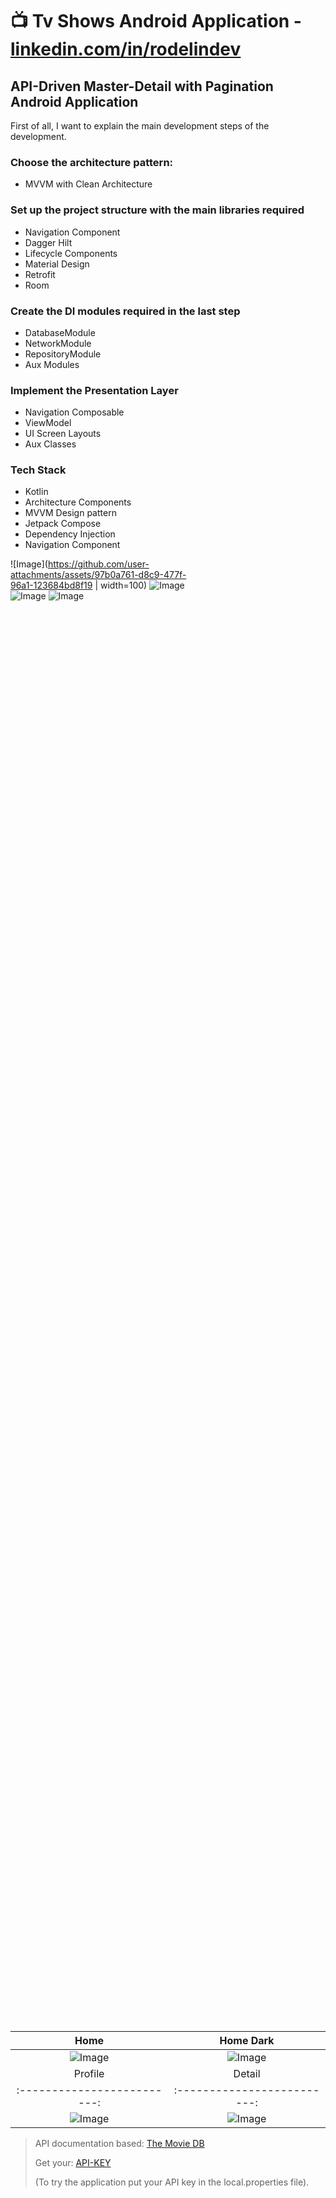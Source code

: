 # 📺 Tv Shows Android Application - [linkedin.com/in/rodelindev](https://www.linkedin.com/in/rdiprebivieca/)

## API-Driven Master-Detail with Pagination Android Application

First of all, I want to explain the main development steps of the development.

### Choose the architecture pattern:

- MVVM with Clean Architecture

### Set up the project structure with the main libraries required

- Navigation Component
- Dagger Hilt
- Lifecycle Components
- Material Design
- Retrofit
- Room

### Create the DI modules required in the last step

- DatabaseModule
- NetworkModule
- RepositoryModule
- Aux Modules

### Implement the Presentation Layer

- Navigation Composable
- ViewModel
- UI Screen Layouts
- Aux Classes

### Tech Stack

* Kotlin
* Architecture Components
* MVVM Design pattern
* Jetpack Compose
* Dependency Injection
* Navigation Component

<div style="width: 60%; height: 60%">
  
  ![Image](https://github.com/user-attachments/assets/97b0a761-d8c9-477f-96a1-123684bd8f19 | width=100)
  ![Image](https://github.com/user-attachments/assets/ee04be69-cc96-4d43-96f8-b652325bf8ca)
  ![Image](https://github.com/user-attachments/assets/062588ab-4b05-4db8-a082-58319641caca)
  ![Image](https://github.com/user-attachments/assets/a083703d-884f-458b-b3d4-440f1c1bb8c0)
  
</div>

Home             |  Home Dark
:-------------------------:|:-------------------------:
![Image](https://github.com/user-attachments/assets/97b0a761-d8c9-477f-96a1-123684bd8f19) | ![Image](https://github.com/user-attachments/assets/ee04be69-cc96-4d43-96f8-b652325bf8ca)
Profile             |  Detail
:-------------------------:|:-------------------------:
![Image](https://github.com/user-attachments/assets/062588ab-4b05-4db8-a082-58319641caca)| ![Image](https://github.com/user-attachments/assets/a083703d-884f-458b-b3d4-440f1c1bb8c0)

> API documentation based: [The Movie DB](https://api.themoviedb.org/)
>
> Get your: [API-KEY](https://www.themoviedb.org/settings/api)
>
> (To try the application put your API key in the local.properties file).
>

